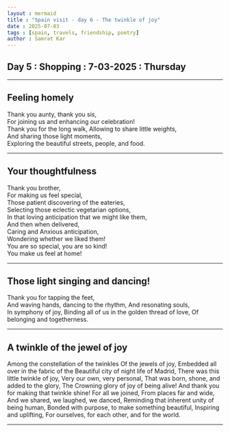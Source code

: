 ```yaml
---
layout : mermaid
title : "Spain visit - day 6 - The twinkle of joy"
date : 2025-07-03
tags : [spain, travels, friendship, poetry]
author : Samrat Kar
---
```



## Day 5 : Shopping : 7-03-2025 : Thursday 

---

## Feeling homely 

Thank you aunty, thank you sis,  
For joining us and enhancing our celebration!  
Thank you for the long walk, 
Allowing to share little weights,  
And sharing those light moments,  
Exploring the beautiful streets, people, and food.

---

## Your thoughtfulness

Thank you brother,  
For making us feel special,  
Those patient discovering of the eateries,  
Selecting those eclectic vegetarian options,  
In that loving anticipation that we might like them,  
And then when delivered,  
Caring and Anxious anticipation,  
Wondering whether we liked them!  
You are so special, you are so kind!  
You make us feel at home!  

---

## Those light singing and dancing!

Thank you for tapping the feet,  
And waving hands, dancing to the rhythm,
And resonating souls,  
In symphony of joy, 
Binding all of us in the golden thread of love, 
Of belonging and togetherness. 

---

## A twinkle of the jewel of joy

Among the constellation of the twinkles 
Of the jewels of joy,
Embedded all over in the fabric of the 
Beautiful city of night life of Madrid,
There was this little twinkle of joy, 
Very our own, very personal,
That was born, shone, and added to the glory,
The Crowning glory of joy of being alive!
And thank you for making that twinkle shine!
For all we joined, 
From places far and wide,
And we shared, we laughed, we danced,
Reminding that inherent unity of being human,
Bonded with purpose, to make something beautiful,
Inspiring and uplifting, 
For ourselves, for each other, and for the world.

---

